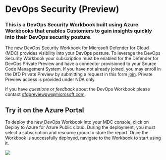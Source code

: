# DevOps Security (Preview) 

### This is a DevOps Security Workbook built using Azure Workbooks that enables Customers to gain insights quickly into their DevOps security posture.

The new DevOps Security Workbook for Microsoft Defender for Cloud (MDC) provides visibility into your DevOps posture.  To leverage the DevOps Security Workbook your subscription must be enabled for the Defender for DevOps Private Preview and have a connector provisioned to your Source Code Management System. If you have not already joined, you may enroll in the DfD Private Preview by submitting a request in this form [join](https://forms.office.com/pages/responsepage.aspx?id=v4j5cvGGr0GRqy180BHbRwFsTGovk4lDkDAd1_XKttpUNURQOFdGV0RKMkdLQzExNE5WRjJXMEFEWi4u). Private Preview access is provided under NDA only. 

If you have *questions* or *feedback* about the DevOps Workbook please contact dfdpreviewgw@microsoft.com. 

## Try it on the Azure Portal
To deploy the new DevOps Workbook into your MDC console, click on Deploy to Azure for Azure Public cloud. During the deployment, you must select a subscription and resource group to store the report. Once the Workbook is successfully deployed, navigate to the Workbook to start using it.

<a href="https://portal.azure.com/#create/Microsoft.Template/uri/https%3A%2F%2Fraw.githubusercontent.com%2FAzure%2FMicrosoft-Defender-for-Cloud%2Fpreview%2FWorkbooks%2FDevOps%20Security%20%28Preview%29%2Fdeploy.json" target="_blank"><img src="https://aka.ms/deploytoazurebutton"/></a>